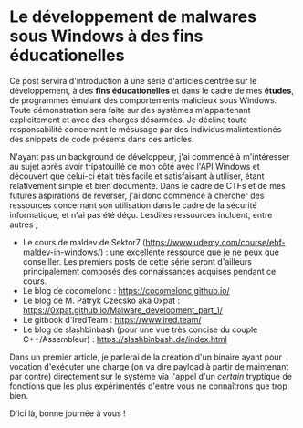 # Le développement de malwares sous Windows à des fins éducationelles

Ce post servira d'introduction à une série d'articles centrée sur le développement, à des **fins éducationelles** et dans le cadre de mes **études**, de programmes émulant des comportements malicieux sous Windows. Toute démonstration sera faite sur des systèmes m'appartenant explicitement et avec des charges désarmées. Je décline toute responsabilité concernant le mésusage par des individus malintentionés des snippets de code présents dans ces articles.


N'ayant pas un background de développeur, j'ai commencé à m'intéresser au sujet après avoir tripatouillé de mon côté avec l'API Windows et découvert que celui-ci était très facile et satisfaisant à utiliser, étant relativement simple et bien documenté. Dans le cadre de CTFs et de mes futures aspirations de reverser, j'ai donc commencé à chercher des ressources concernant son utilisation dans le cadre de la sécurité informatique, et n'ai pas été déçu. Lesdites ressources incluent, entre autres ;

*	Le cours de maldev de Sektor7 (https://www.udemy.com/course/ehf-maldev-in-windows/) : une excellente ressource que je ne peux que conseiller. Les premiers posts de cette série seront d'ailleurs principalement composés des connaissances acquises pendant ce cours.
*	Le blog de cocomelonc : https://cocomelonc.github.io/
*	Le blog de M. Patryk Czecsko aka 0xpat : https://0xpat.github.io/Malware_development_part_1/
*	Le gitbook d'IredTeam : https://www.ired.team/
*	Le blog de slashbinbash (pour une vue très concise du couple C++/Assembleur) : https://slashbinbash.de/index.html

Dans un premier article, je parlerai de la création d'un binaire ayant pour vocation d'exécuter une charge (on va dire payload à partir de maintenant par contre) directement sur le système via l'appel d'un _certain_ tryptique de fonctions que les plus expérimentés d'entre vous ne connaîtrons que trop bien.

D'ici là, bonne journée à vous !